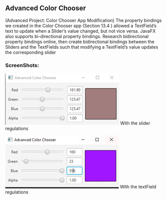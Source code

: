 ## Advanced Color Chooser

(Advanced Project: Color Chooser App Modification) The property bindings we created in the Color Chooser app (Section 13.4 ) allowed a TextField’s text to update when a Slider’s value changed, but not vice versa. JavaFX also supports bi-directional property bindings. Research bidirectional property bindings online, then create bidirectional bindings between the Sliders and the TextFields such that modifying a TextField’s value updates the corresponding slider

### ScreenShots:
![](IMG1.png) 
With the slider regulations

![](IMG2.png) 
With the textField regulations
